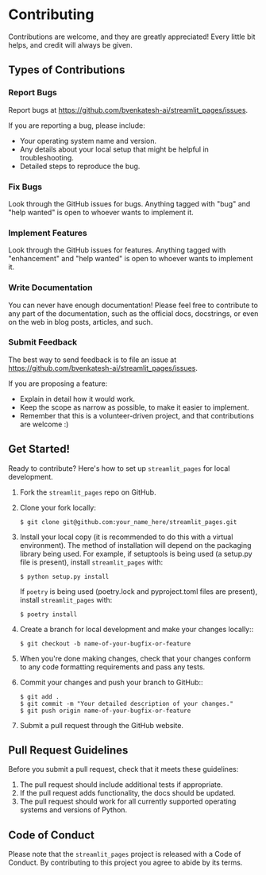 # Contributing

Contributions are welcome, and they are greatly appreciated! Every little bit
helps, and credit will always be given.

## Types of Contributions

### Report Bugs

Report bugs at <https://github.com/bvenkatesh-ai/streamlit_pages/issues>.

If you are reporting a bug, please include:

* Your operating system name and version.
* Any details about your local setup that might be helpful in troubleshooting.
* Detailed steps to reproduce the bug.

### Fix Bugs

Look through the GitHub issues for bugs. Anything tagged with "bug" and "help
wanted" is open to whoever wants to implement it.

### Implement Features

Look through the GitHub issues for features. Anything tagged with "enhancement"
and "help wanted" is open to whoever wants to implement it.

### Write Documentation

You can never have enough documentation! Please feel free to contribute to any
part of the documentation, such as the official docs, docstrings, or even 
on the web in blog posts, articles, and such.

### Submit Feedback

The best way to send feedback is to file an issue at <https://github.com/bvenkatesh-ai/streamlit_pages/issues>.

If you are proposing a feature:

* Explain in detail how it would work.
* Keep the scope as narrow as possible, to make it easier to implement.
* Remember that this is a volunteer-driven project, and that contributions
  are welcome :)

## Get Started!

Ready to contribute? Here's how to set up `streamlit_pages` for local development.

1. Fork the `streamlit_pages` repo on GitHub.
2. Clone your fork locally:

    ```console
    $ git clone git@github.com:your_name_here/streamlit_pages.git
    ```

3. Install your local copy (it is recommended to do this with a virtual environment). The method of installation will depend on the packaging library being used.
   For example, if setuptools is being used (a setup.py file is present), install `streamlit_pages` with:

    ```console
    $ python setup.py install
    ```

   If `poetry` is being used (poetry.lock and pyproject.toml files are present), install `streamlit_pages` with:

    ```console
    $ poetry install
    ```

4. Create a branch for local development and make your changes locally::

    ```console
    $ git checkout -b name-of-your-bugfix-or-feature
    ```

5. When you're done making changes, check that your changes conform to any code formatting requirements and pass any tests.

6. Commit your changes and push your branch to GitHub::

    ```console
    $ git add .
    $ git commit -m "Your detailed description of your changes."
    $ git push origin name-of-your-bugfix-or-feature
    ```

7. Submit a pull request through the GitHub website.

## Pull Request Guidelines

Before you submit a pull request, check that it meets these guidelines:

1. The pull request should include additional tests if appropriate.
2. If the pull request adds functionality, the docs should be updated.
3. The pull request should work for all currently supported operating systems and versions of Python.

## Code of Conduct

Please note that the `streamlit_pages` project is released with a 
Code of Conduct. By contributing to this project you agree to abide by its terms.
